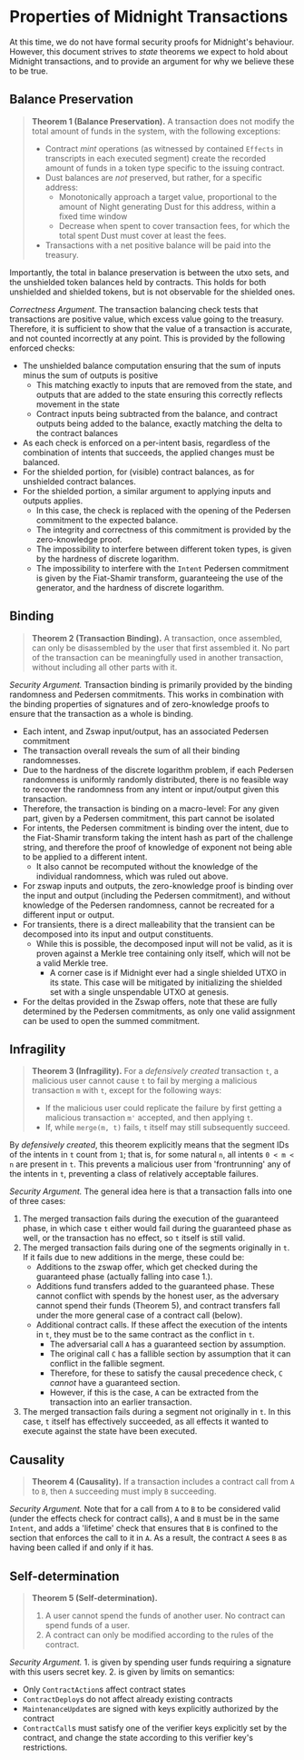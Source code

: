 # Properties of Midnight Transactions

At this time, we do not have formal security proofs for Midnight's behaviour.
However, this document strives to *state* theorems we expect to hold about
Midnight transactions, and to provide an argument for why we believe these to
be true.

## Balance Preservation

> **Theorem 1 (Balance Preservation).** A transaction does not modify the total
> amount of funds in the system, with the following exceptions:
> - Contract *mint* operations (as witnessed by contained `Effects` in
>   transcripts in each executed segment) create the recorded amount of
>   funds in a token type specific to the issuing contract.
> - Dust balances are *not* preserved, but rather, for a specific address:
>   - Monotonically approach a target value, proportional to the amount of
>     Night generating Dust for this address, within a fixed time window
>   - Decrease when spent to cover transaction fees, for which the total spent
>     Dust must cover at least the fees.
> - Transactions with a net positive balance will be paid into the treasury.

Importantly, the total in balance preservation is between the utxo sets, and
the unshielded token balances held by contracts. This holds for both unshielded
and shielded tokens, but is not observable for the shielded ones.

*Correctness Argument.* The transaction balancing check tests that transactions
are positive value, which excess value going to the treasury. Therefore, it is
sufficient to show that the value of a transaction is accurate, and not counted
incorrectly at any point. This is provided by the following enforced checks:

- The unshielded balance computation ensuring that the sum of inputs minus the
  sum of outputs is positive
  - This matching exactly to inputs that are removed from the state, and
    outputs that are added to the state ensuring this correctly reflects movement
    in the state
  - Contract inputs being subtracted from the balance, and contract outputs
    being added to the balance, exactly matching the delta to the contract
    balances
- As each check is enforced on a per-intent basis, regardless of the
  combination of intents that succeeds, the applied changes must be balanced.
- For the shielded portion, for (visible) contract balances, as for unshielded
  contract balances.
- For the shielded portion, a similar argument to applying inputs and outputs
  applies.
  - In this case, the check is replaced with the opening of the Pedersen
    commitment to the expected balance.
  - The integrity and correctness of this commitment is provided by the
    zero-knowledge proof.
  - The impossibility to interfere between different token types, is given by
    the hardness of discrete logarithm.
  - The impossibility to interfere with the `Intent` Pedersen commitment is
    given by the Fiat-Shamir transform, guaranteeing the use of the generator,
    and the hardness of discrete logarithm.

## Binding

> **Theorem 2 (Transaction Binding).** A transaction, once assembled, can only
> be disassembled by the user that first assembled it. No part of the
> transaction can be meaningfully used in another transaction, without
> including all other parts with it.

*Security Argument.* Transaction binding is primarily provided by the
binding randomness and Pedersen commitments. This works in combination with the
binding properties of signatures and of zero-knowledge proofs to ensure that
the transaction as a whole is binding.

- Each intent, and Zswap input/output, has an associated Pedersen commitment
- The transaction overall reveals the sum of all their binding randomnesses.
- Due to the hardness of the discrete logarithm problem, if each Pedersen
  randomness is uniformly randomly distributed, there is no feasible way to
  recover the randomness from any intent or input/output given this
  transaction.
- Therefore, the transaction is binding on a macro-level: For any given part,
  given by a Pedersen commitment, this part cannot be isolated
- For intents, the Pedersen commitment is binding over the intent, due to the
  Fiat-Shamir transform taking the intent hash as part of the challenge string,
  and therefore the proof of knowledge of exponent not being able to be applied
  to a different intent.
  - It also cannot be recomputed without the knowledge of the individual
    randomness, which was ruled out above.
- For zswap inputs and outputs, the zero-knowledge proof is binding over the
  input and output (including the Pedersen commitment), and without knowledge of
  the Pedersen randomness, cannot be recreated for a different input or output.
- For transients, there is a direct malleability that the transient can be
  decomposed into its input and output constituents.
  - While this is possible, the decomposed input will not be valid, as it is
    proven against a Merkle tree containing only itself, which will not be a
    valid Merkle tree.
    - A corner case is if Midnight ever had a single shielded UTXO in its
      state. This case will be mitigated by initializing the shielded set with
      a single unspendable UTXO at genesis.
- For the deltas provided in the Zswap offers, note that these are fully
  determined by the Pedersen commitments, as only one valid assignment can be
  used to open the summed commitment.

## Infragility

> **Theorem 3 (Infragility).** For a *defensively created* transaction `t`, a
> malicious user cannot cause `t` to fail by merging a malicious transaction
> `m` with `t`, except for the following ways:
> - If the malicious user could replicate the failure by first getting a
>   malicious transaction `m'` accepted, and then applying `t`.
> - If, while `merge(m, t)` fails, `t` itself may still subsequently succeed.

By *defensively created*, this theorem explicitly means that the segment IDs of
the intents in `t` count from `1`; that is, for some natural `n`, all intents
`0 < m < n` are present in `t`. This prevents a malicious user from
'frontrunning' any of the intents in `t`, preventing a class of relatively
acceptable failures.

*Security Argument.* The general idea here is that a transaction falls into one
of three cases:
1. The merged transaction fails during the execution of the guaranteed phase,
   in which case `t` either would fail during the guaranteed phase as well, or
   the transaction has no effect, so `t` itself is still valid.
2. The merged transaction fails during one of the segments originally in `t`.
   If it fails due to new additions in the merge, these could be:
   - Additions to the zswap offer, which get checked during the guaranteed
     phase (actually falling into case 1.).
   - Additions fund transfers added to the guaranteed phase. These cannot
     conflict with spends by the honest user, as the adversary cannot spend their
     funds (Theorem 5), and contract transfers fall under the more general case
     of a contract call (below).
   - Additional contract calls. If these affect the execution of the intents in
     `t`, they must be to the same contract as the conflict in `t`.
     - The adversarial call `A` has a guaranteed section by assumption.
     - The original call `C` has a fallible section by assumption that it can
       conflict in the fallible segment.
     - Therefore, for these to satisfy the causal precedence check, `C`
       *cannot* have a guaranteed section.
     - However, if this is the case, `A` can be extracted from the transaction
       into an earlier transaction.
3. The merged transaction fails during a segment not originally in `t`. In this
   case, `t` itself has effectively succeeded, as all effects it wanted to
   execute against the state have been executed.

## Causality

> **Theorem 4 (Causality).** If a transaction includes a contract call from `A`
> to `B`, then `A` succeeding must imply `B` succeeding.

*Security Argument.* Note that for a call from `A` to `B` to be considered
valid (under the effects check for contract calls), `A` and `B` must be in the
same `Intent`, and adds a 'lifetime' check that ensures that `B` is confined to
the section that enforces the call to it in `A`. As a result, the contract `A`
sees `B` as having been called if and only if it has.

## Self-determination

> **Theorem 5 (Self-determination).**
> 1. A user cannot spend the funds of another user. No contract can spend funds
>    of a user.
> 2. A contract can only be modified according to the rules of the contract.

*Security Argument.* 1. is given by spending user funds requiring a signature
with this users secret key. 2. is given by limits on semantics:
- Only `ContractAction`s affect contract states
- `ContractDeploy`s do not affect already existing contracts
- `MaintenanceUpdate`s are signed with keys explicitly authorized by the contract
- `ContractCall`s must satisfy one of the verifier keys explicitly set by the
  contract, and change the state according to this verifier key's restrictions.
